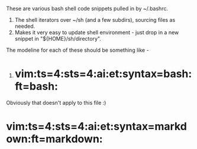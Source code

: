 These are various bash shell code snippets pulled in by ~/.bashrc.

1. The shell iterators over ~/sh (and a few subdirs), sourcing files as needed.
2. Makes it very easy to update shell environment - just drop in a new snippet in "${HOME}/sh/directory".


The modeline for each of these should be something like -
1. # vim:ts=4:sts=4:ai:et:syntax=bash:ft=bash:


Obviously that doesn't apply to this file :)

# vim:ts=4:sts=4:ai:et:syntax=markdown:ft=markdown:

